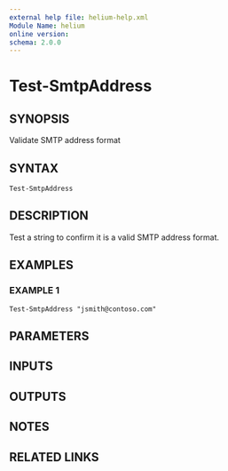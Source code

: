 ```yaml
---
external help file: helium-help.xml
Module Name: helium
online version:
schema: 2.0.0
---
```


# Test-SmtpAddress

## SYNOPSIS
Validate SMTP address format

## SYNTAX

```
Test-SmtpAddress
```

## DESCRIPTION
Test a string to confirm it is a valid SMTP address format.

## EXAMPLES

### EXAMPLE 1
```
Test-SmtpAddress "jsmith@contoso.com"
```

## PARAMETERS

## INPUTS

## OUTPUTS

## NOTES

## RELATED LINKS
